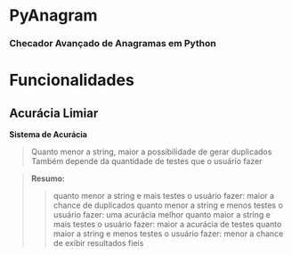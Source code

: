 # PyAnagram
### Checador Avançado de Anagramas em Python

# Funcionalidades
## Acurácia Limiar
**Sistema de Acurácia**
> Quanto menor a string, maior a possibilidade de gerar duplicados<br>
> Também depende da quantidade de testes que o usuário fazer

> **Resumo:** <br>
>> quanto menor a string e mais testes o usuário fazer: maior a chance de duplicados
>> quanto menor a string e menos testes o usuário fazer: uma acurácia melhor 
>> quanto maior a string e mais testes o usuário fazer: maior a acurácia de testes
>> quanto maior a string e menos testes o usuário fazer: menor a chance de exibir resultados fieis
